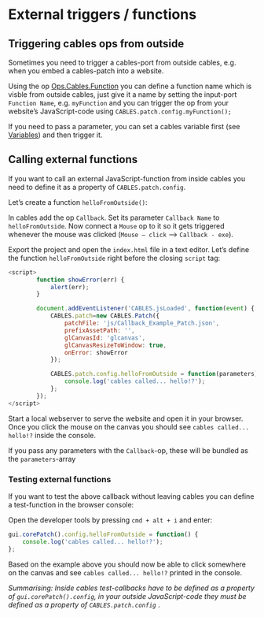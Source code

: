 # External triggers / functions

## Triggering cables ops from outside

Sometimes you need to trigger a cables-port from outside cables, e.g. when you embed a cables-patch into a website.

Using the op [Ops.Cables.Function](https://cables.gl/op/Ops.Cables.Function_v2) you can define a function name which is visble from outside cables, just give it a name by setting the input-port `Function Name`, e.g. `myFunction` and you can trigger the op from your website’s JavaScript-code using `CABLES.patch.config.myFunction();`

If you need to pass a parameter, you can set a cables variable first (see [Variables](../dev_embed_vars/dev_embed_vars)) and then trigger it.



## Calling external functions

If you want to call an external JavaScript-function from inside cables you need to define it as a property of `CABLES.patch.config`.

Let’s create a function `helloFromOutside()`:

In cables add the op `Callback`. Set its parameter `Callback Name` to `helloFromOutside`. Now connect a `Mouse` op to it so it gets triggered whenever the mouse was clicked (`Mouse – click` —> `Callback - exe`).

Export the project and open the `index.html` file in a text editor. Let’s define the function `helloFromOutside` right before the closing `script` tag:

```javascript
<script>
        function showError(err) {
            alert(err);
        }

        document.addEventListener('CABLES.jsLoaded', function(event) {
            CABLES.patch=new CABLES.Patch({
                patchFile: 'js/Callback_Example_Patch.json',
                prefixAssetPath: '',
                glCanvasId: 'glcanvas',
                glCanvasResizeToWindow: true,
                onError: showError
            });

            CABLES.patch.config.helloFromOutside = function(parameters) {
            	console.log('cables called... hello!?');
            };
        });
</script>
```

Start a local webserver to serve the website and open it in your browser.  Once you click the mouse on the canvas you should see `cables called... hello!?` inside the console.

If you pass any parameters with the `Callback`-op, these will be bundled as the `parameters`-array

### Testing external functions

If you want to test the above callback without leaving cables you can define a test-function in the browser console:

Open the developer tools by pressing `cmd + alt + i` and enter:

```javascript
gui.corePatch().config.helloFromOutside = function() {
    console.log('cables called... hello!?');
};
```

Based on the example above you should now be able to click somewhere on the canvas and see `cables called... hello!?` printed in the console.

*Summarising: Inside cables test-callbacks have to be defined as a property of `gui.corePatch().config`, in your outside JavaScript-code they must be defined as a property of `CABLES.patch.config`* .

